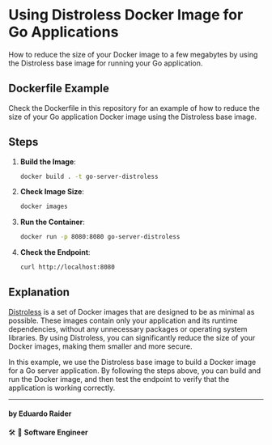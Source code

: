 # Using Distroless Docker Image for Go Applications

How to reduce the size of your Docker image to a few megabytes by using the Distroless base image for running your Go application.

## Dockerfile Example

Check the Dockerfile in this repository for an example of how to reduce the size of your Go application Docker image using the Distroless base image.
## Steps

1. **Build the Image**:
   
   ```bash
   docker build . -t go-server-distroless
   ```

2. **Check Image Size**:

   ```bash
   docker images
   ```

3. **Run the Container**:

   ```bash
   docker run -p 8080:8080 go-server-distroless
   ```

4. **Check the Endpoint**:

   ```bash
   curl http://localhost:8080
   ```

## Explanation

[Distroless](https://github.com/GoogleContainerTools/distroless) is a set of Docker images that are designed to be as minimal as possible. These images contain only your application and its runtime dependencies, without any unnecessary packages or operating system libraries. By using Distroless, you can significantly reduce the size of your Docker images, making them smaller and more secure.

In this example, we use the Distroless base image to build a Docker image for a Go server application. By following the steps above, you can build and run the Docker image, and then test the endpoint to verify that the application is working correctly.

---

#### by Eduardo Raider
🛠 🥋 **Software Engineer**
